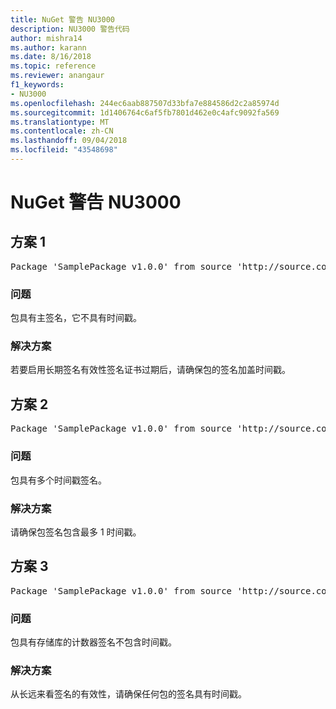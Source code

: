 ```yaml
---
title: NuGet 警告 NU3000
description: NU3000 警告代码
author: mishra14
ms.author: karann
ms.date: 8/16/2018
ms.topic: reference
ms.reviewer: anangaur
f1_keywords:
- NU3000
ms.openlocfilehash: 244ec6aab887507d33bfa7e884586d2c2a85974d
ms.sourcegitcommit: 1d1406764c6af5fb7801d462e0c4afc9092fa569
ms.translationtype: MT
ms.contentlocale: zh-CN
ms.lasthandoff: 09/04/2018
ms.locfileid: "43548698"
---
```

# <a name="nuget-warning-nu3000"></a>NuGet 警告 NU3000

## <a name="scenario-1"></a>方案 1

<pre>Package 'SamplePackage v1.0.0' from source 'http://source.com/index.json': The primary signature does not have a timestamp.</pre>

### <a name="issue"></a>问题

包具有主签名，它不具有时间戳。


### <a name="solution"></a>解决方案

若要启用长期签名有效性签名证书过期后，请确保包的签名加盖时间戳。



## <a name="scenario-2"></a>方案 2

<pre>Package 'SamplePackage v1.0.0' from source 'http://source.com/index.json': Multiple timestamps are not accepted.</pre>

### <a name="issue"></a>问题

包具有多个时间戳签名。


### <a name="solution"></a>解决方案

请确保包签名包含最多 1 时间戳。



## <a name="scenario-3"></a>方案 3

<pre>Package 'SamplePackage v1.0.0' from source 'http://source.com/index.json': The repository countersignature does not have a timestamp.</pre>

### <a name="issue"></a>问题

包具有存储库的计数器签名不包含时间戳。


### <a name="solution"></a>解决方案

从长远来看签名的有效性，请确保任何包的签名具有时间戳。


